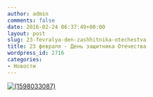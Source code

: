 ```yaml
---
author: admin
comments: false
date: 2016-02-24 06:37:49+00:00
layout: post
slug: 23-fevralya-den-zashhitnika-otechestva
title: 23 февраля - День защитника Отечества
wordpress_id: 2716
categories:
- Новости
---
```


[![(1598033087)](http://www.cm-spb.ru/cms/wp-content/uploads/2016/02/1598033087-1024x462.png)](http://www.cm-spb.ru/cms/23-fevralya-den-zashhitnika-otechestva/attachment/1598033087/)

